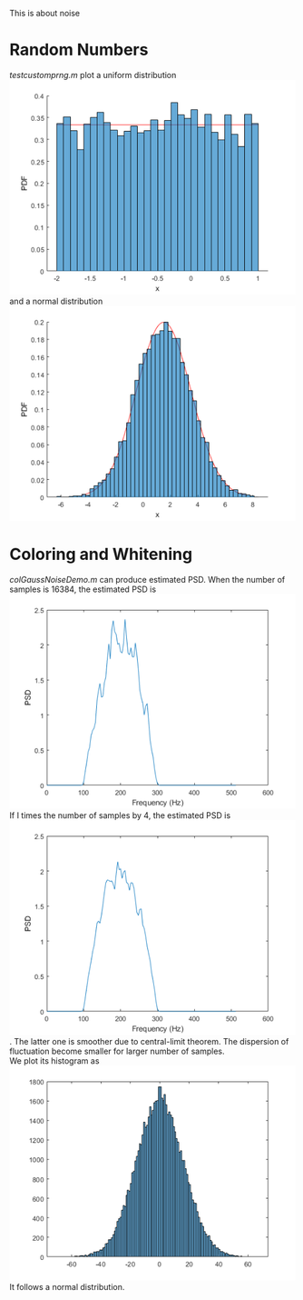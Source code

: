 This is about noise
# Random Numbers
_testcustomprng.m_ plot a uniform distribution ![uniform](https://raw.githubusercontent.com/guoxiaowhu/GWSC_NAOC/main/figs/unifom_dis.png) and a normal distribution
![normal](https://raw.githubusercontent.com/guoxiaowhu/GWSC_NAOC/main/figs/normal_dis.png)

# Coloring and Whitening
_colGaussNoiseDemo.m_ can produce estimated PSD. When the number of samples is 16384, the estimated PSD is ![1](https://raw.githubusercontent.com/guoxiaowhu/GWSC_NAOC/main/figs/PSD16384.png) If I times the number of samples by 4, the estimated PSD is ![4](https://raw.githubusercontent.com/guoxiaowhu/GWSC_NAOC/main/figs/PSD16384_4.png). The latter one is smoother due to central-limit theorem. The dispersion of fluctuation become smaller for larger number of samples.  
We plot its histogram as
![hist](https://raw.githubusercontent.com/guoxiaowhu/GWSC_NAOC/main/figs/noise_hist.png)
It follows a normal distribution.
